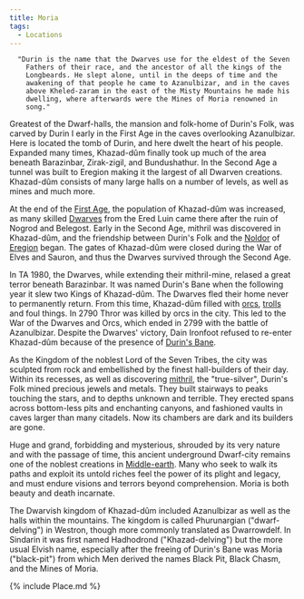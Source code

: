 ```yaml
---
title: Moria
tags:
  - Locations
---
```

`  "Durin is the name that the Dwarves use for the eldest of the Seven`
`    Fathers of their race, and the ancestor of all the kings of the`
`    Longbeards. He slept alone, until in the deeps of time and the`
`    awakening of that people he came to Azanulbizar, and in the caves`
`    above Kheled-zaram in the east of the Misty Mountains he made his`
`    dwelling, where afterwards were the Mines of Moria renowned in`
`    song." `

Greatest of the Dwarf-halls, the mansion and folk-home of Durin's Folk,
was carved by Durin I early in the First Age in the caves overlooking
Azanulbizar. Here is located the tomb of Durin, and here dwelt the heart
of his people. Expanded many times, Khazad-dûm finally took up much of
the area beneath Barazinbar, Zirak-zigil, and Bundushathur. In the
Second Age a tunnel was built to Eregion making it the largest of all
Dwarven creations. Khazad-dûm consists of many large halls on a number
of levels, as well as mines and much more.

At the end of the [First Age](First_Age "wikilink"), the population of
Khazad-dûm was increased, as many skilled [Dwarves](Dwarf "wikilink")
from the Ered Luin came there after the ruin of Nogrod and Belegost.
Early in the Second Age, mithril was discovered in Khazad-dûm, and the
friendship between Durin's Folk and the [Noldor](Noldor "wikilink") of
[Eregion](Eregion "wikilink") began. The gates of Khazad-dûm were closed
during the War of Elves and Sauron, and thus the Dwarves survived
through the Second Age.

In TA 1980, the Dwarves, while extending their mithril-mine, relased a
great terror beneath Barazinbar. It was named Durin's Bane when the
following year it slew two Kings of Khazad-dûm. The Dwarves fled their
home never to permanently return. From this time, Khazad-dûm filled with
[orcs](Orc "wikilink"), [trolls](Troll "wikilink") and foul things. In
2790 Thror was killed by orcs in the city. This led to the War of the
Dwarves and Orcs, which ended in 2799 with the battle of Azanulbizar.
Despite the Dwarves' victory, Dain Ironfoot refused to re-enter
Khazad-dûm because of the presence of [Durin's Bane](Balrog "wikilink").

As the Kingdom of the noblest Lord of the Seven Tribes, the city was
sculpted from rock and embellished by the finest hall-builders of their
day. Within its recesses, as well as discovering
[mithril](mithril "wikilink"), the "true-silver", Durin's Folk mined
precious jewels and metals. They built stairways to peaks touching the
stars, and to depths unknown and terrible. They erected spans across
bottom-less pits and enchanting canyons, and fashioned vaults in caves
larger than many citadels. Now its chambers are dark and its builders
are gone.

Huge and grand, forbidding and mysterious, shrouded by its very nature
and with the passage of time, this ancient underground Dwarf-city
remains one of the noblest creations in
[Middle-earth](Middle-earth "wikilink"). Many who seek to walk its paths
and exploit its untold riches feel the power of its plight and legacy,
and must endure visions and terrors beyond comprehension. Moria is both
beauty and death incarnate.

The Dwarvish kingdom of Khazad-dûm included Azanulbizar as well as the
halls within the mountains. The kingdom is called Phurunargian
("dwarf-delving") in Westron, though more commonly translated as
Dwarrowdelf. In Sindarin it was first named Hadhodrond
("Khazad-delving") but the more usual Elvish name, especially after the
freeing of Durin's Bane was Moria ("black-pit") from which Men derived
the names Black Pit, Black Chasm, and the Mines of Moria.

{% include Place.md %}
